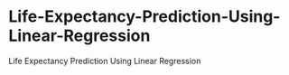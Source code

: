 # Life-Expectancy-Prediction-Using-Linear-Regression
Life Expectancy Prediction Using Linear Regression
